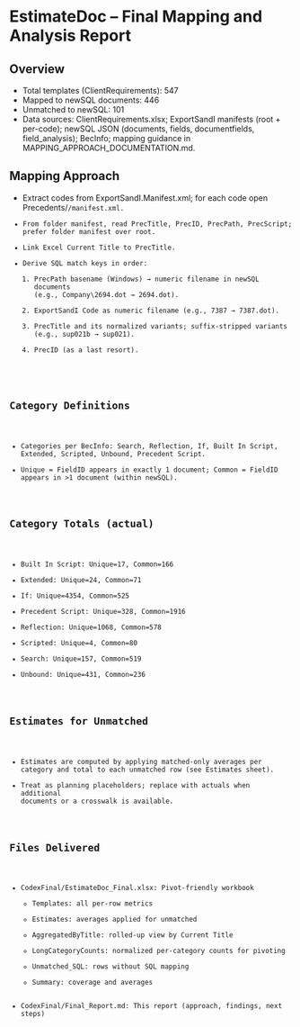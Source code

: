 # EstimateDoc – Final Mapping and Analysis Report

## Overview
- Total templates (ClientRequirements): 547
- Mapped to newSQL documents: 446
- Unmatched to newSQL: 101
- Data sources: ClientRequirements.xlsx; ExportSandI manifests (root + per-code); newSQL JSON (documents, fields, documentfields, field_analysis); BecInfo; mapping guidance in MAPPING_APPROACH_DOCUMENTATION.md.

## Mapping Approach
- Extract codes from ExportSandI.Manifest.xml; for each code open Precedents/<code>/manifest.xml.
- From folder manifest, read PrecTitle, PrecID, PrecPath, PrecScript; prefer folder manifest over root.
- Link Excel Current Title to PrecTitle.
- Derive SQL match keys in order:
  1) PrecPath basename (Windows) → numeric filename in newSQL documents (e.g., Company\2694.dot → 2694.dot).
  2) ExportSandI Code as numeric filename (e.g., 7387 → 7387.dot).
  3) PrecTitle and its normalized variants; suffix-stripped variants (e.g., sup021b → sup021).
  4) PrecID (as a last resort).

## Category Definitions
- Categories per BecInfo: Search, Reflection, If, Built In Script, Extended, Scripted, Unbound, Precedent Script.
- Unique = FieldID appears in exactly 1 document; Common = FieldID appears in >1 document (within newSQL).

## Category Totals (actual)
- Built In Script: Unique=17, Common=166
- Extended: Unique=24, Common=71
- If: Unique=4354, Common=525
- Precedent Script: Unique=328, Common=1916
- Reflection: Unique=1068, Common=578
- Scripted: Unique=4, Common=80
- Search: Unique=157, Common=519
- Unbound: Unique=431, Common=236

## Estimates for Unmatched
- Estimates are computed by applying matched-only averages per category and total to each unmatched row (see Estimates sheet).
- Treat as planning placeholders; replace with actuals when additional documents or a crosswalk is available.

## Files Delivered
- CodexFinal/EstimateDoc_Final.xlsx: Pivot-friendly workbook
  - Templates: all per-row metrics
  - Estimates: averages applied for unmatched
  - AggregatedByTitle: rolled-up view by Current Title
  - LongCategoryCounts: normalized per-category counts for pivoting
  - Unmatched_SQL: rows without SQL mapping
  - Summary: coverage and averages
- CodexFinal/Final_Report.md: This report (approach, findings, next steps)